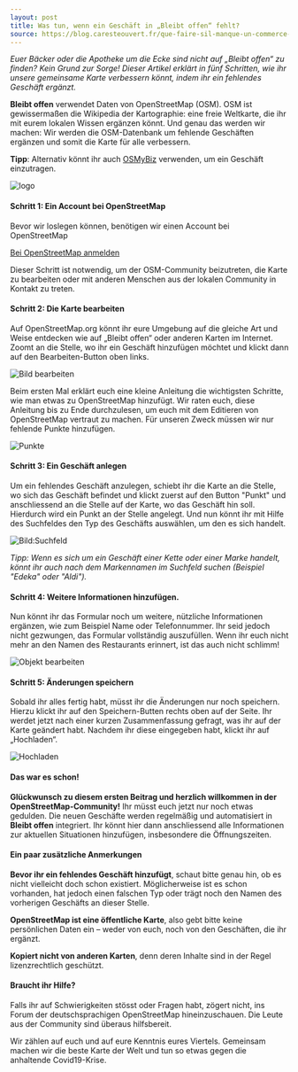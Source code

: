 ```yaml
---
layout: post
title: Was tun, wenn ein Geschäft in „Bleibt offen“ fehlt?
source: https://blog.caresteouvert.fr/que-faire-sil-manque-un-commerce-dans-ca-reste-ouvert/
---
```


_Euer Bäcker oder die Apotheke um die Ecke sind nicht auf „Bleibt offen“ zu finden? Kein Grund zur Sorge! Dieser Artikel erklärt in fünf Schritten, wie ihr unsere gemeinsame Karte verbessern könnt, indem ihr ein fehlendes Geschäft ergänzt._

**Bleibt offen** verwendet Daten von OpenStreetMap (OSM). OSM ist gewissermaßen die Wikipedia der Kartographie: eine freie Weltkarte, die ihr mit eurem lokalen Wissen ergänzen könnt. Und genau das werden wir machen: Wir werden die OSM-Datenbank um fehlende Geschäften ergänzen und somit die Karte für alle verbessern. 

**Tipp**: Alternativ könnt ihr auch [OSMyBiz](https://osmybiz.osm.ch) verwenden, um ein Geschäft einzutragen.

![logo](/assets/images/logo-alternativ.png)

#### Schritt 1: Ein Account bei OpenStreetMap

Bevor wir loslegen können, benötigen wir einen Account bei OpenStreetMap

[Bei OpenStreetMap anmelden](https://www.openstreetmap.org/user/new)

Dieser Schritt ist notwendig, um der OSM-Community beizutreten, die Karte zu bearbeiten oder mit anderen Menschen aus der lokalen Community in Kontakt zu treten.

#### Schritt 2: Die Karte bearbeiten

Auf OpenStreetMap.org könnt ihr eure Umgebung auf die gleiche Art und Weise entdecken wie auf „Bleibt offen“ oder anderen Karten im Internet. Zoomt an die Stelle, wo ihr ein Geschäft hinzufügen möchtet und klickt dann auf den Bearbeiten-Button oben links.

![Bild bearbeiten](/assets/images/geschaeft-fehlt/bearbeiten.png)

Beim ersten Mal erklärt euch eine kleine Anleitung die wichtigsten Schritte, wie man etwas zu OpenStreetMap hinzufügt. Wir raten euch, diese Anleitung bis zu Ende durchzulesen, um euch mit dem Editieren von OpenStreetMap vertraut zu machen. Für unseren Zweck müssen wir nur fehlende Punkte hinzufügen.

![Punkte](/assets/images/geschaeft-fehlt/punkte.png)

#### Schritt 3: Ein Geschäft anlegen

Um ein fehlendes Geschäft anzulegen, schiebt ihr die Karte an die Stelle, wo sich das Geschäft befindet und klickt zuerst auf den Button "Punkt" und anschliessend an die Stelle auf der Karte, wo das Geschäft hin soll. Hierdurch wird ein Punkt an der Stelle angelegt. Und nun könnt ihr mit Hilfe des Suchfeldes den Typ des Geschäfts auswählen, um den es sich handelt.

![Bild:Suchfeld](/assets/images/geschaeft-fehlt/suchfeld.png)

_Tipp: Wenn es sich um ein Geschäft einer Kette oder einer Marke handelt, könnt ihr auch nach dem Markennamen im Suchfeld suchen (Beispiel "Edeka" oder "Aldi")._

#### Schritt 4: Weitere Informationen hinzufügen.

Nun könnt ihr das Formular noch um weitere, nützliche Informationen ergänzen, wie zum Beispiel Name oder Telefonnummer. Ihr seid jedoch nicht gezwungen, das Formular vollständig auszufüllen. Wenn ihr euch nicht mehr an den Namen des Restaurants erinnert, ist das auch nicht schlimm!

![Objekt bearbeiten](/assets/images/geschaeft-fehlt/objekt-bearbeiten.png)


#### Schritt 5: Änderungen speichern

Sobald ihr alles fertig habt, müsst ihr die Änderungen nur noch speichern. Hierzu klickt ihr auf den Speichern-Butten rechts oben auf der Seite. Ihr werdet jetzt nach einer kurzen Zusammenfassung gefragt, was ihr auf der Karte geändert habt. Nachdem ihr diese eingegeben habt, klickt ihr auf „Hochladen“.

![Hochladen](/assets/images/geschaeft-fehlt/hochladen.png)

#### Das war es schon!

**Glückwunsch zu diesem ersten Beitrag und herzlich willkommen in der OpenStreetMap-Community!** Ihr müsst euch jetzt nur noch etwas gedulden. Die neuen Geschäfte werden regelmäßig und automatisiert in **Bleibt offen** integriert. Ihr könnt hier dann anschliessend alle Informationen zur aktuellen Situationen hinzufügen, insbesondere die Öffnungszeiten.

#### Ein paar zusätzliche Anmerkungen

**Bevor ihr ein fehlendes Geschäft hinzufügt**, schaut bitte genau hin, ob es nicht vielleicht doch schon existiert. Möglicherweise ist es schon vorhanden, hat jedoch einen falschen Typ oder trägt noch den Namen des vorherigen Geschäfts an dieser Stelle.

**OpenStreetMap ist eine öffentliche Karte**, also gebt bitte keine persönlichen Daten ein – weder von euch, noch von den Geschäften, die ihr ergänzt.

**Kopiert nicht von anderen Karten**, denn deren Inhalte sind in der Regel lizenzrechtlich geschützt.

#### Braucht ihr Hilfe?

Falls ihr auf Schwierigkeiten stösst oder Fragen habt, zögert nicht, ins Forum der deutschsprachigen OpenStreetMap hineinzuschauen. Die Leute aus der Community sind überaus hilfsbereit.

Wir zählen auf euch und auf eure Kenntnis eures Viertels. Gemeinsam machen wir die beste Karte der Welt und tun so etwas gegen die anhaltende Covid19-Krise.

